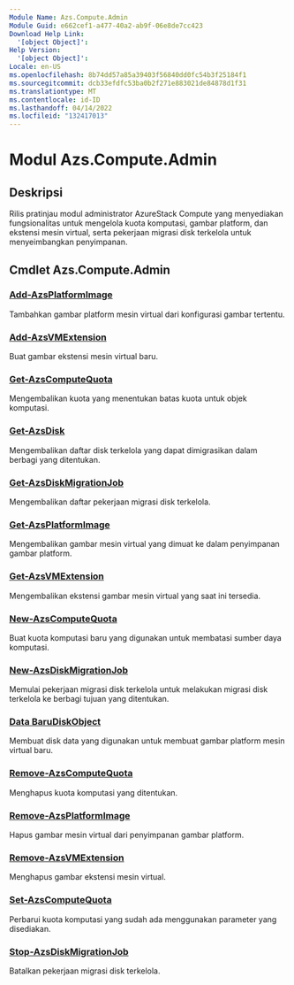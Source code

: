```yaml
---
Module Name: Azs.Compute.Admin
Module Guid: e662cef1-a477-40a2-ab9f-06e8de7cc423
Download Help Link:
  '[object Object]': 
Help Version:
  '[object Object]': 
Locale: en-US
ms.openlocfilehash: 8b74dd57a85a39403f56840dd0fc54b3f25184f1
ms.sourcegitcommit: dcb33efdfc53ba0b2f271e883021de84878d1f31
ms.translationtype: MT
ms.contentlocale: id-ID
ms.lasthandoff: 04/14/2022
ms.locfileid: "132417013"
---
```

# Modul Azs.Compute.Admin
## Deskripsi
Rilis pratinjau modul administrator AzureStack Compute yang menyediakan fungsionalitas untuk mengelola kuota komputasi, gambar platform, dan ekstensi mesin virtual, serta pekerjaan migrasi disk terkelola untuk menyeimbangkan penyimpanan.

## Cmdlet Azs.Compute.Admin
### [Add-AzsPlatformImage](Add-AzsPlatformImage.md)
Tambahkan gambar platform mesin virtual dari konfigurasi gambar tertentu.

### [Add-AzsVMExtension](Add-AzsVMExtension.md)
Buat gambar ekstensi mesin virtual baru.

### [Get-AzsComputeQuota](Get-AzsComputeQuota.md)
Mengembalikan kuota yang menentukan batas kuota untuk objek komputasi.

### [Get-AzsDisk](Get-AzsDisk.md)
Mengembalikan daftar disk terkelola yang dapat dimigrasikan dalam berbagi yang ditentukan.

### [Get-AzsDiskMigrationJob](Get-AzsDiskMigrationJob.md)
Mengembalikan daftar pekerjaan migrasi disk terkelola.

### [Get-AzsPlatformImage](Get-AzsPlatformImage.md)
Mengembalikan gambar mesin virtual yang dimuat ke dalam penyimpanan gambar platform.

### [Get-AzsVMExtension](Get-AzsVMExtension.md)
Mengembalikan ekstensi gambar mesin virtual yang saat ini tersedia.

### [New-AzsComputeQuota](New-AzsComputeQuota.md)
Buat kuota komputasi baru yang digunakan untuk membatasi sumber daya komputasi.

### [New-AzsDiskMigrationJob](New-AzsDiskMigrationJob.md)
Memulai pekerjaan migrasi disk terkelola untuk melakukan migrasi disk terkelola ke berbagi tujuan yang ditentukan.

### [Data BaruDiskObject](New-DataDiskObject.md)
Membuat disk data yang digunakan untuk membuat gambar platform mesin virtual baru.

### [Remove-AzsComputeQuota](Remove-AzsComputeQuota.md)
Menghapus kuota komputasi yang ditentukan.

### [Remove-AzsPlatformImage](Remove-AzsPlatformImage.md)
Hapus gambar mesin virtual dari penyimpanan gambar platform.

### [Remove-AzsVMExtension](Remove-AzsVMExtension.md)
Menghapus gambar ekstensi mesin virtual.

### [Set-AzsComputeQuota](Set-AzsComputeQuota.md)
Perbarui kuota komputasi yang sudah ada menggunakan parameter yang disediakan.

### [Stop-AzsDiskMigrationJob](Stop-AzsDiskMigrationJob.md)
Batalkan pekerjaan migrasi disk terkelola.


